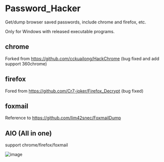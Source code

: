 # Password_Hacker

Get/dump browser saved passwords, include chrome and firefox, etc.

Only for Windows with released executable programs.

## chrome

Forked from https://github.com/cckuailong/HackChrome
(bug fixed and add support 360chrome)

## firefox

Fored from https://github.com/Cr7-joker/Firefox_Decrypt
(bug fixed)

## foxmail

Reference to https://github.com/lim42snec/FoxmailDump


## AIO (All in one)
support chrome/firefox/foxmail

![image](https://raw.githubusercontent.com/jlvsjp/browser_password_hacker/master/aio.jpg)
